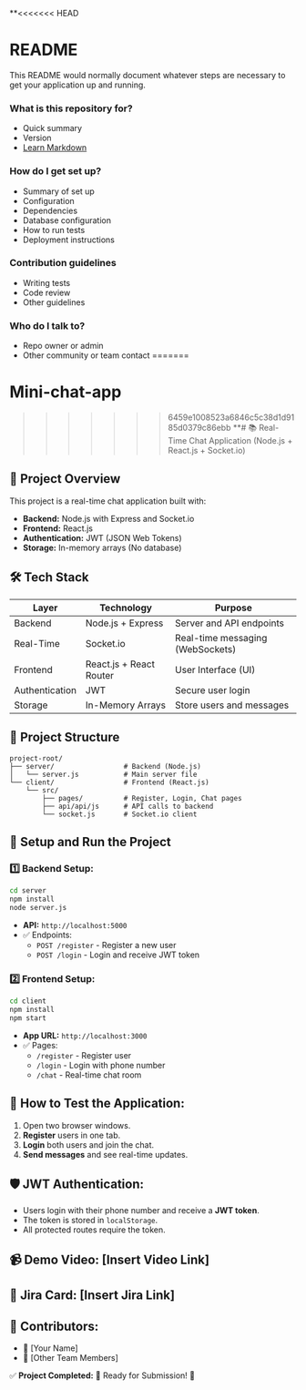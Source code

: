 **<<<<<<< HEAD
# README #

This README would normally document whatever steps are necessary to get your application up and running.

### What is this repository for? ###

* Quick summary
* Version
* [Learn Markdown](https://bitbucket.org/tutorials/markdowndemo)

### How do I get set up? ###

* Summary of set up
* Configuration
* Dependencies
* Database configuration
* How to run tests
* Deployment instructions

### Contribution guidelines ###

* Writing tests
* Code review
* Other guidelines

### Who do I talk to? ###

* Repo owner or admin
* Other community or team contact
=======
# Mini-chat-app
>>>>>>> 6459e1008523a6846c5c38d1d9185d0379c86ebb
**# 📚 Real-Time Chat Application (Node.js + React.js + Socket.io)

## 📌 **Project Overview**
This project is a real-time chat application built with:
- **Backend:** Node.js with Express and Socket.io
- **Frontend:** React.js
- **Authentication:** JWT (JSON Web Tokens)
- **Storage:** In-memory arrays (No database)

## 🛠️ **Tech Stack**
| Layer         | Technology               | Purpose                           |
|---------------|-------------------------|-----------------------------------|
| Backend       | Node.js + Express       | Server and API endpoints         |
| Real-Time     | Socket.io               | Real-time messaging (WebSockets) |
| Frontend      | React.js + React Router | User Interface (UI)              |
| Authentication| JWT                    | Secure user login                |
| Storage       | In-Memory Arrays       | Store users and messages         |

## 📂 **Project Structure**
```
project-root/
├── server/                 # Backend (Node.js)
│   └── server.js           # Main server file
└── client/                 # Frontend (React.js)
    └── src/
        ├── pages/          # Register, Login, Chat pages
        ├── api/api/js      # API calls to backend
        └── socket.js       # Socket.io client
```

## 🚀 **Setup and Run the Project**
### 1️⃣ **Backend Setup:**
```bash
cd server
npm install
node server.js
```
- **API:** `http://localhost:5000`
- ✅ Endpoints:
  - `POST /register` - Register a new user
  - `POST /login` - Login and receive JWT token

### 2️⃣ **Frontend Setup:**
```bash
cd client
npm install
npm start
```
- **App URL:** `http://localhost:3000`
- ✅ Pages:
  - `/register` - Register user
  - `/login` - Login with phone number
  - `/chat` - Real-time chat room

## 🧪 **How to Test the Application:**
1. Open two browser windows.
2. **Register** users in one tab.
3. **Login** both users and join the chat.
4. **Send messages** and see real-time updates.

## 🛡️ **JWT Authentication:**
- Users login with their phone number and receive a **JWT token**.
- The token is stored in `localStorage`.
- All protected routes require the token.

## 📹 **Demo Video:** [Insert Video Link]
## 📂 **Jira Card:** [Insert Jira Link]

## 📝 **Contributors:**
- 🚀 [Your Name]
- 🎨 [Other Team Members]

✅ **Project Completed:** 🎉 Ready for Submission! 🚀

